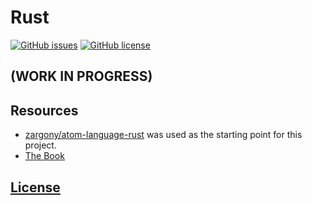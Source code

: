 # Rust 
[![GitHub issues](https://img.shields.io/github/issues/dunstontc/vscode-rust-syntax.svg)](https://github.com/dunstontc/vscode-rust-syntax/issues)
[![GitHub license](https://img.shields.io/badge/license-MIT-blue.svg)](https://github.com/dunstontc/vscode-rust-syntax/blob/master/LICENSE) 

## (WORK IN PROGRESS)

## Resources
- [zargony/atom-language-rust](https://github.com/zargony/atom-language-rust) was used as the starting point for this project.
- [The Book](https://doc.rust-lang.org/book/second-edition/appendix-01-keywords.html)

## [License](https://github.com/dunstontc/vscode-rust-syntax/blob/master/LICENSE)

